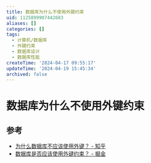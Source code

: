 ```yaml
---
title: 数据库为什么不使用外键约束
uid: 1125899907442683
aliases: []
categories: []
tags:
  - 计算机/数据库
  - 外键约束
  - 数据库设计
  - 数据库性能
createTime: '2024-04-17 09:55:17'
updateTime: '2024-04-19 15:45:34'
archived: false
---
```


# 数据库为什么不使用外键约束

## 参考

- [为什么数据库不应该使用外键？ - 知乎](https://zhuanlan.zhihu.com/p/252840511)
- [数据库是否应该使用外键约束？ - 掘金](https://juejin.cn/post/7177534316396691512)
